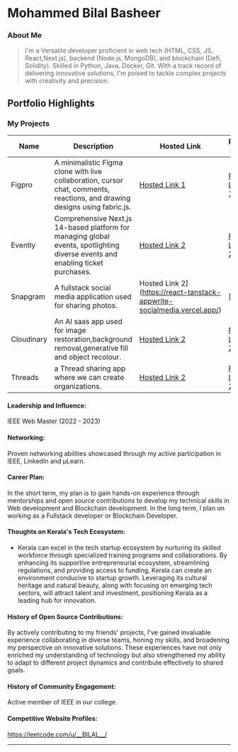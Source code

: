 # Mohammed Bilal Basheer

### About Me

> I'm a Versatile developer proficient in web tech (HTML, CSS, JS, React,Next.js), backend (Node.js, MongoDB), and blockchain (Defi, Solidity). Skilled in Python, Java, Docker, Git. With a track record of delivering innovative solutions, I'm poised to tackle complex projects with creativity and precision.

## Portfolio Highlights

### My Projects

| Name                | Description                                                               | Hosted Link                              | Repo Link                                                      |
|---------------------|---------------------------------------------------------------------------|------------------------------------------|----------------------------------------------------------------|
| Figpro |  A minimalistic Figma clone with live collaboration, cursor chat, comments, reactions, and drawing designs using fabric.js.                                              | [Hosted Link 1](https://figpro-nine.vercel.app/)    | [Repo Link 1](https://github.com/Bilalbasheer100/next14_liveblocks_fabricJs_figpro?tab=readme-ov-file)             |
| Evently | Comprehensive Next.js 14-based platform for managing global events, spotlighting diverse events and enabling ticket purchases.                                              | [Hosted Link 2](https://event-app-kohl.vercel.app/)    | [Repo Link 2](https://github.com/Bilalbasheer100/next14_clerk_event-app)             |
| Snapgram|A fullstack social media application used for sharing photos. | Hosted Link 2](https://react-tanstack-appwrite-socialmedia.vercel.app/)                                              | [   | [Repo Link 2](https://github.com/Bilalbasheer100/react_tanstack_appwrite_socialmedia)             |
| Cloudinary | An AI saas app used for image restoration,background removal,generative fill and object recolour.                                              | [Hosted Link 2](https://imaginify-two-xi.vercel.app/)    | [Repo Link 2](https://github.com/Bilalbasheer100/next14_cloudinary_clerk_stripe_imaginify)             |
| Threads | a Thread sharing app where we can create organizations.                                              | [Hosted Link 2](https://threadzz.vercel.app/)    | [Repo Link 2](https://github.com/Bilalbasheer100/next13.4_clerk_taillwind_thread_application)             |


#### Leadership and Influence:

IEEE Web Master (2022 - 2023)

#### Networking:

Proven networking abilities showcased through my active participation in IEEE, LinkedIn and μLearn.

#### Career Plan:

In the short term, my plan is to gain hands-on experience through mentorships and open source contributions to develop my technical skills in Web development and Blockchain development.
In the long term, I plan on working as a Fullstack developer or Blockchain Developer.
#### Thoughts on Kerala's Tech Ecosystem:

- Kerala can excel in the tech startup ecosystem by nurturing its skilled workforce through specialized training programs and collaborations. By enhancing its supportive entrepreneurial ecosystem, streamlining regulations, and providing access to funding, Kerala can create an environment conducive to startup growth. Leveraging its cultural heritage and natural beauty, along with focusing on emerging tech sectors, will attract talent and investment, positioning Kerala as a leading hub for innovation.

#### History of Open Source Contributions:

By actively contributing to my friends' projects, I've gained invaluable experience collaborating in diverse teams, honing my skills, and broadening my perspective on innovative solutions. These experiences have not only enriched my understanding of technology but also strengthened my ability to adapt to different project dynamics and contribute effectively to shared goals.

#### History of Community Engagement:

Active member of IEEE in our college.


#### Competitive Website Profiles:

https://leetcode.com/u/__BILAL__/





---
